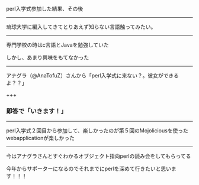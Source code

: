  perl入学式参加した結果、その後

---

琉球大学に編入してきてとりあえず知らない言語触ってみたい。

---

専門学校の時はc言語とJavaを勉強していた

しかし、あまり興味をもてなかった

---

アナグラ（@AnaTofuZ）さんから「perl入学式に来ない？。彼女ができるよ？？」

+++

### 即答で「いきます！」
---

perl入学式２回目から参加して、楽しかったのが第５回のMojoliciousを使ったwebapplicationが楽しかった

---

今はアナグラさんとすぐわかるオブジェクト指向perlの読み会をしてもらってる

今年からサポーターになるのでそれまでにperlを深めて行きたいと思います！！！
